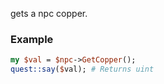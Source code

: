 gets a npc copper.
### Example

```perl
my $val = $npc->GetCopper();
quest::say($val); # Returns uint
```